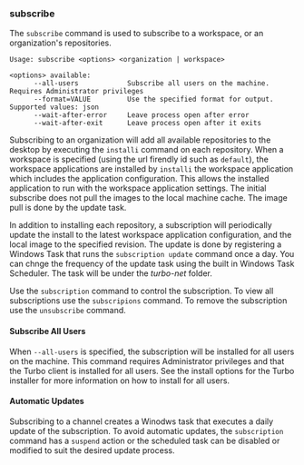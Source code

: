 ### subscribe

The `subscribe` command is used to subscribe to a workspace, or an organization's repositories. 

```
Usage: subscribe <options> <organization | workspace>

<options> available:
      --all-users            Subscribe all users on the machine. Requires Administrator privileges
      --format=VALUE         Use the specified format for output. Supported values: json
      --wait-after-error     Leave process open after error
      --wait-after-exit      Leave process open after it exits
```

Subscribing to an organization will add all available repositories to the desktop by executing the `installi` command on each repository. When a workspace is specified (using the url firendly id such as `default`), the workspace applications are installed by `installi` the workspace application which includes the application configuration. This allows the installed application to run with the workspace application settings. The initial subscribe does not pull the images to the local machine cache. The image pull is done by the update task.

In addition to installing each repository, a subscription will periodically update the install to the latest workspace application configuration, and the local image to the specified revision. The update is done by registering a Windows Task that runs the `subscription update` command once a day. You can chnge the frequency of the update task using the built in Windows Task Scheduler. The task will be under the *turbo-net* folder.

Use the `subscription` command to control the subscription. To view all subscriptions use the `subscripions` command. To remove the subscription use the `unsubscribe` command. 

#### Subscribe All Users
When `--all-users` is specified, the subscription will be installed for all users on the machine. This command requires Administrator privileges and that the Turbo client is installed for all users. See the install options for the Turbo installer for more information on how to install for all users.

#### Automatic Updates
Subscribing to a channel creates a Winodws task that executes a daily update of the subscription. To avoid automatic updates, the `subscription` command has a `suspend` action or the scheduled task can be disabled or modified to suit the desired update process.
